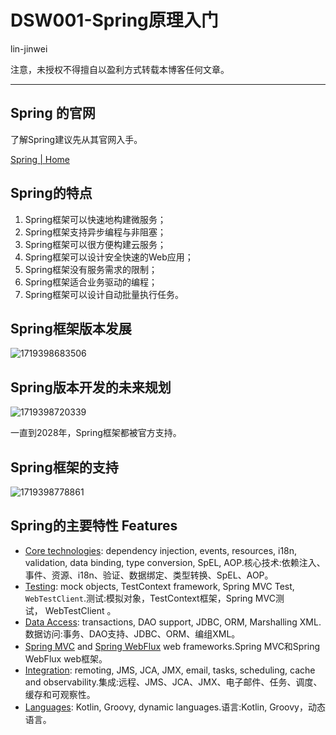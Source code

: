 # DSW001-Spring原理入门

lin-jinwei

注意，未授权不得擅自以盈利方式转载本博客任何文章。

---

## Spring 的官网

了解Spring建议先从其官网入手。

[Spring | Home](https://spring.io/)

## Spring的特点

1. Spring框架可以快速地构建微服务；
2. Spring框架支持异步编程与非阻塞；
3. Spring框架可以很方便构建云服务；
4. Spring框架可以设计安全快速的Web应用；
5. Spring框架没有服务需求的限制；
6. Spring框架适合业务驱动的编程；
7. Spring框架可以设计自动批量执行任务。

## Spring框架版本发展

![1719398683506](images/Spring1-Spring原理入门/1719398683506.png)

## Spring版本开发的未来规划

![1719398720339](images/Spring1-Spring原理入门/1719398720339.png)

一直到2028年，Spring框架都被官方支持。

## Spring框架的支持

![1719398778861](images/Spring1-Spring原理入门/1719398778861.png)

## Spring的主要特性 Features 

* [Core technologies](https://docs.spring.io/spring-framework/reference/core.html): dependency injection, events, resources, i18n, validation, data binding, type conversion, SpEL, AOP.核心技术:依赖注入、事件、资源、i18n、验证、数据绑定、类型转换、SpEL、AOP。
* [Testing](https://docs.spring.io/spring-framework/reference/testing.html#testing): mock objects, TestContext framework, Spring MVC Test, `WebTestClient`.测试:模拟对象，TestContext框架，Spring MVC测试， WebTestClient 。
* [Data Access](https://docs.spring.io/spring-framework/reference/data-access.html): transactions, DAO support, JDBC, ORM, Marshalling XML.数据访问:事务、DAO支持、JDBC、ORM、编组XML。
* [Spring MVC](https://docs.spring.io/spring-framework/reference/web.html) and [Spring WebFlux](https://docs.spring.io/spring-framework/reference/web-reactive.html) web frameworks.Spring MVC和Spring WebFlux web框架。
* [Integration](https://docs.spring.io/spring-framework/reference/integration.html): remoting, JMS, JCA, JMX, email, tasks, scheduling, cache and observability.集成:远程、JMS、JCA、JMX、电子邮件、任务、调度、缓存和可观察性。
* [Languages](https://docs.spring.io/spring-framework/reference/languages.html): Kotlin, Groovy, dynamic languages.语言:Kotlin, Groovy，动态语言。

